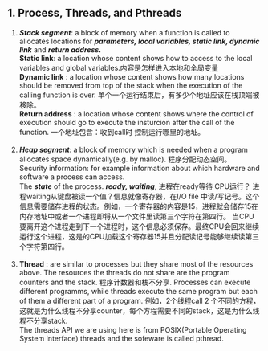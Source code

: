 ## 1. Process, Threads, and Pthreads
1. ***Stack segment***: a block of memory when a function is called to allocates locations for  ***parameters, local variables, static link, dynamic link*** and ***return address.*** <br>
**Static link**: a location whose content shows how to access to the local variables and global variables.内容是怎样进入本地和全局变量<br>
**Dynamic link** : a location whose content shows how many locations should be removed from top of the stack when the execution of the calling function is over. 单个一个运行结束后，有多少个地址应该在栈顶端被移除。<br>
**Return address** : a location whose content shows where the control of execution should go to execute the insturcion after the call of the function. 一个地址包含：收到call时 控制运行哪里的地址。<br><br>
2. ***Heap segment***: a block of memory which is needed when a program allocates space dynamically(e.g. by malloc). 程序分配动态空间。<br>
Security information: for example information about which hardware and software a process can access.<br>
The ***state*** of the process. ***ready, waiting***, 进程在ready等待 CPU运行？ 进程waiting从键盘被读一个值？信息就像寄存器，在I/O file 中读/写记号。这个信息需要储存进程的状态。例如，一个寄存器的内容是15，进程就会储存15在内存地址中或者一个进程即将从一个文件里读第三个字符在第四行。 当CPU要离开这个进程走到下一个进程时，这个信息必须保存。最终CPU会回来继续运行这个进程，这是的CPU加载这个寄存器15并且分配读记号能够继续读第三个字符第四行。<br><br>
3. **Thread** : are similar to processes but they share most of the resources above. The resources the threads do not share are the program counters and the stack. 程序计数器和栈不分享. Processes can execute different programms, while threads execute the same program but each of them a different part of a program. 例如，2个线程call 2 个不同的方程，这就是为什么线程不分享counter，每个方程需要不同的stack，这是为什么线程不分享stack.<br>
The threads API we are using here is from POSIX(Portable Operating System Interface) threads and the sofeware is called pthread.<br>
